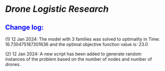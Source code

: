 # *Drone Logistic Research*
## <font color=blue> Change log: </font>
(1) 12 Jan 2024: The model with 3 families was solved to optimality in  Time: 16.730475187301636 and the optimal objective function value is: 23.0

(2) 12 Jan 2024: A new script has been added to generate random instances of the problem based on the number of nodes and number of drones.
